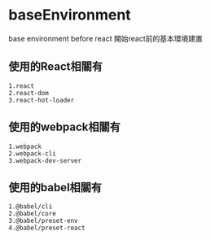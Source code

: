 # baseEnvironment
base environment before react
開始react前的基本環境建置

## 使用的React相關有
    1.react
    2.react-dom
    3.react-hot-loader

## 使用的webpack相關有
    1.webpack
    2.webpack-cli
    3.webpack-dev-server

## 使用的babel相關有
    1.@babel/cli
    2.@babel/core
    3.@babel/preset-env
    4.@babel/preset-react